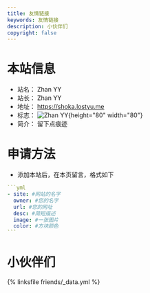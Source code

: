 ```yaml
---
title: 友情链接
keywords: 友情链接
description: 小伙伴们
copyright: false
---
```


# 本站信息
- 站名： Zhan YY
- 站长： Zhan YY
- 地址： https://shoka.lostyu.me
- 标志： ![Zhan YY](https://zhanyy88.github.io/images/avatar.jpg){height="80" width="80"}
- 简介： 留下点痕迹

# 申请方法
- 添加本站后，在本页留言，格式如下

~~~yml
```yml
- site: #网站的名字
  owner: #您的名字
  url: #您的网址
  desc: #简短描述
  image: #一张图片
  color: #方块颜色
```
~~~

# 小伙伴们
{% linksfile friends/_data.yml %}

